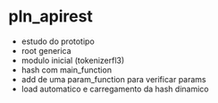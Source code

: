 pln_apirest
===========

- estudo do prototipo
- root generica
- modulo inicial (tokenizerfl3)
- hash com main_function
- add de uma param_function para verificar params
- load automatico e carregamento da hash dinamico
